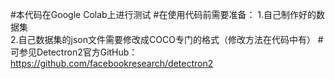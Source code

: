 #本代码在Google Colab上进行测试
#在使用代码前需要准备：
1.自己制作好的数据集  
2.自己数据集的json文件需要修改成COCO专门的格式（修改方法在代码中有）
#可参见Detectron2官方GitHub：https://github.com/facebookresearch/detectron2